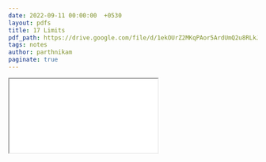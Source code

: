 ```yaml
---
date: 2022-09-11 00:00:00  +0530
layout: pdfs
title: 17 Limits
pdf_path: https://drive.google.com/file/d/1ekOUrZ2MKqPAor5ArdUmQ2u8RLkJ3tLU/preview?usp=sharing
tags: notes
author: parthnikam
paginate: true
---
```


<iframe class="embed-pdf" src="{{ page.pdf_path }}#toolbar=0" seamless="seamless" scrolling="no" style="overflow:hidden"></iframe>
